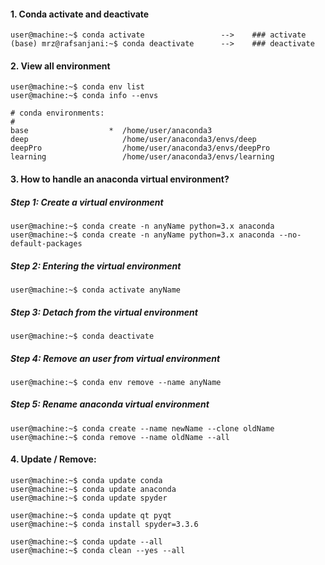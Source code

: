 #### 1. Conda activate and deactivate

```console
user@machine:~$ conda activate                 -->    ### activate
(base) mrz@rafsanjani:~$ conda deactivate      -->    ### deactivate
```

#### 2. View all environment
```console
user@machine:~$ conda env list
user@machine:~$ conda info --envs

# conda environments:
#
base                  *  /home/user/anaconda3
deep                     /home/user/anaconda3/envs/deep
deepPro                  /home/user/anaconda3/envs/deepPro
learning                 /home/user/anaconda3/envs/learning
```

#### 3. How to handle an anaconda virtual environment?

##### Step 1: Create a virtual environment ####
```console
user@machine:~$ conda create -n anyName python=3.x anaconda
user@machine:~$ conda create -n anyName python=3.x anaconda --no-default-packages
```

##### Step 2: Entering the virtual environment ####
```console
user@machine:~$ conda activate anyName
```

##### Step 3: Detach from the virtual environment ####
```console
user@machine:~$ conda deactivate
```

##### Step 4: Remove an user from virtual environment ####
```console
user@machine:~$ conda env remove --name anyName
```


##### Step 5: Rename anaconda virtual environment ####
```console
user@machine:~$ conda create --name newName --clone oldName
user@machine:~$ conda remove --name oldName --all
```

#### 4. Update / Remove:
```console
user@machine:~$ conda update conda
user@machine:~$ conda update anaconda
user@machine:~$ conda update spyder

user@machine:~$ conda update qt pyqt
user@machine:~$ conda install spyder=3.3.6

user@machine:~$ conda update --all
user@machine:~$ conda clean --yes --all
```
